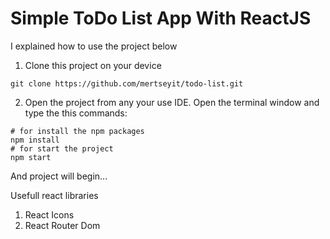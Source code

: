 # Simple ToDo List App With ReactJS

I explained how to use the project below

1. Clone this project on your device
```
git clone https://github.com/mertseyit/todo-list.git
```

2. Open the project from any your use IDE. Open the terminal window and type the this commands: 
```
# for install the npm packages
npm install
# for start the project
npm start
```

And project will begin... 

Usefull react libraries

1. React Icons
2. React Router Dom


 
